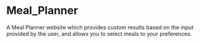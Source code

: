 # Meal_Planner
A Meal Planner website which provides custom results based on the input provided by the user, and allows you to select meals to your preferences.

